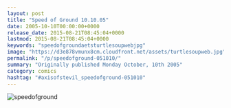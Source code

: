 ```yaml
---
layout: post
title: "Speed of Ground 10.10.05"
date: 2005-10-10T00:00:00+0000
release_date: 2015-08-21T08:45:04+0000
lastmod: 2015-08-21T08:45:04+0000
keywords: "speedofgroundaetsturtlesoupwebjpg"
image: "https://d3e878vmunx8cm.cloudfront.net/assets/turtlesoupweb.jpg"
permalink: "/p/speedofground-051010/"
summary: "Originally published Monday October, 10th 2005"
category: comics
hashtag: "#axisofstevil_speedofground-051010"
---
```


![speedofground](https://d3e878vmunx8cm.cloudfront.net/assets/turtlesoupweb.jpg)
